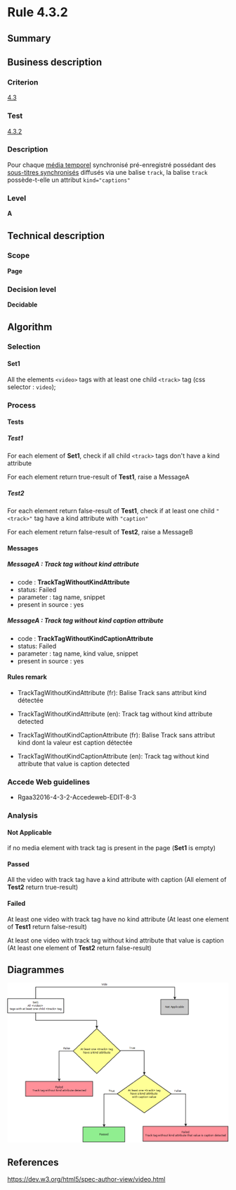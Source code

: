 # Rule 4.3.2

## Summary

## Business description

### Criterion

[4.3](http://references.modernisation.gouv.fr/rgaa/criteres.html#crit-4-3)

### Test

[4.3.2](http://references.modernisation.gouv.fr/rgaa/criteres.html#test-4.3.2)

### Description

Pour chaque <a href="http://references.modernisation.gouv.fr/referentiel-technique-0#mMediaTemp">m&eacute;dia temporel</a> synchronis&eacute; pr&eacute;-enregistr&eacute; poss&eacute;dant des <a href="http://references.modernisation.gouv.fr/referentiel-technique-0#mSsTitreSynchro">sous-titres synchronis&eacute;s</a> diffus&eacute;s via une balise `track`, la balise `track` poss&egrave;de-t-elle un attribut `kind="captions"`

### Level

**A**

## Technical description

### Scope

**Page**

### Decision level

**Decidable**

## Algorithm

### Selection

#### Set1

All the elements `<video>` tags with at least one child `<track>` tag (css selector : `video`);

### Process

#### Tests

##### Test1

For each element of **Set1**, check if all child `<track>` tags don't have a kind attribute

For each element return true-result of **Test1**, raise a MessageA

##### Test2

For each element return false-result of **Test1**, check if at least one child `"<track>"` tag have a kind attribute with `"caption"`

For each element return false-result of **Test2**, raise a MessageB

#### Messages

##### MessageA : Track tag without kind attribute

-    code : **TrackTagWithoutKindAttribute** 
-    status: Failed
-    parameter : tag name, snippet
-    present in source : yes

##### MessageA : Track tag without kind caption attribute

-    code : **TrackTagWithoutKindCaptionAttribute** 
-    status: Failed
-    parameter : tag name, kind value, snippet
-    present in source : yes

#### Rules remark

 * TrackTagWithoutKindAttribute (fr): Balise Track sans attribut kind d&eacute;tect&eacute;e
 * TrackTagWithoutKindAttribute (en): Track tag without kind attribute detected

 * TrackTagWithoutKindCaptionAttribute (fr): Balise Track sans attribut kind dont la valeur est caption d&eacute;tect&eacute;e
 * TrackTagWithoutKindCaptionAttribute (en): Track tag without kind attribute that value is caption detected

### Accede Web guidelines

 * Rgaa32016-4-3-2-Accedeweb-EDIT-8-3

### Analysis

#### Not Applicable

if no media element with track tag is present in the page (**Set1** is empty)

#### Passed

All the video with track tag have a kind attribute with caption (All element of **Test2** return true-result)

#### Failed

At least one video with track tag have no kind attribute (At least one element of **Test1** return false-result)

At least one video with track tag without kind attribute that value is caption (At least one element of **Test2** return false-result)

## Diagrammes

![](https://raw.githubusercontent.com/Tanaguru/RGAA3-2016/master/docs/Diagrammes/Test4-3-2.png?token=AI6sAy4yurUtpvf0zOk1Izk48reSvLG0ks5Y9iSuwA%3D%3D)

## References
https://dev.w3.org/html5/spec-author-view/video.html
